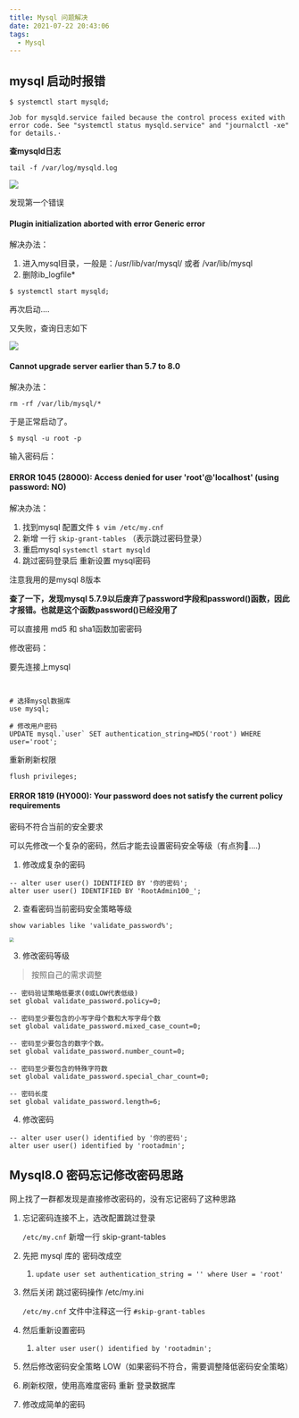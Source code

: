 ```yaml
---
title: Mysql 问题解决
date: 2021-07-22 20:43:06
tags:
  - Mysql
---
```




## mysql 启动时报错



`$ systemctl start mysqld;`

```shell
Job for mysqld.service failed because the control process exited with error code. See "systemctl status mysqld.service" and "journalctl -xe" for details.·
```



**查mysqld日志**

`tail -f /var/log/mysqld.log  `

![](http://cdn.chrischen.top/blog/iep927.png)



发现第一个错误

#### Plugin initialization aborted with error Generic error



解决办法：

1. 进入mysql目录，一般是：/usr/lib/var/mysql/  或者 /var/lib/mysql
2. 删除ib_logfile*



`$ systemctl start mysqld;` 

再次启动....

又失败，查询日志如下

![](http://cdn.chrischen.top/blog/Av2WnU.png)



#### Cannot upgrade server earlier than 5.7 to 8.0

解决办法：

```shell
rm -rf /var/lib/mysql/*
```

于是正常启动了。



```shell
$ mysql -u root -p
```

输入密码后：

#### ERROR 1045 (28000): Access denied for user 'root'@'localhost' (using password: NO)



解决办法：

1. 找到mysql 配置文件 `$ vim /etc/my.cnf`
2. 新增 一行 `skip-grant-tables`   （表示跳过密码登录）
3. 重启mysql  `systemctl start mysqld`
4. 跳过密码登录后 重新设置 mysql密码



注意我用的是mysql 8版本

**查了一下，发现mysql 5.7.9以后废弃了password字段和password()函数，因此才报错。也就是这个函数password()已经没用了**



可以直接用 md5 和 sha1函数加密密码



修改密码：



要先连接上mysql

```mysql


# 选择mysql数据库
use mysql;

# 修改用户密码
UPDATE mysql.`user` SET authentication_string=MD5('root') WHERE user='root';
```



重新刷新权限

```mysql
flush privileges;
```



#### ERROR 1819 (HY000): Your password does not satisfy the current policy requirements

密码不符合当前的安全要求



可以先修改一个复杂的密码，然后才能去设置密码安全等级（有点狗🐶....) 



1. 修改成复杂的密码

```mysql
-- alter user user() IDENTIFIED BY '你的密码';
alter user user() IDENTIFIED BY 'RootAdmin100_';
```



2. 查看密码当前密码安全策略等级

```mysql
show variables like 'validate_password%';
```


<img src="/Users/chrischen/Library/Application Support/typora-user-images/image-20210814170500801.png" style="zoom:50%;" />



3. 修改密码等级

> 按照自己的需求调整

```mysql
-- 密码验证策略低要求(0或LOW代表低级)
set global validate_password.policy=0;

-- 密码至少要包含的小写字母个数和大写字母个数
set global validate_password.mixed_case_count=0;

-- 密码至少要包含的数字个数。
set global validate_password.number_count=0; 

-- 密码至少要包含的特殊字符数
set global validate_password.special_char_count=0; 

-- 密码长度
set global validate_password.length=6;  
```



4. 修改密码

```mysql
-- alter user user() identified by '你的密码';
alter user user() identified by 'rootadmin';
```



## Mysql8.0 密码忘记修改密码思路

网上找了一群都发现是直接修改密码的，没有忘记密码了这种思路

1. 忘记密码连接不上，选改配置跳过登录

   `/etc/my.cnf` 新增一行 skip-grant-tables

2. 先把 mysql 库的 密码改成空 

   1. `update user set authentication_string = '' where User = 'root'`
   
3. 然后关闭 跳过密码操作 /etc/my.ini

   `/etc/my.cnf` 文件中注释这一行 `#skip-grant-tables`

4. 然后重新设置密码

   1. `alter user user() identified by 'rootadmin';`

5. 然后修改密码安全策略 LOW（如果密码不符合，需要调整降低密码安全策略）

6. 刷新权限，使用高难度密码 重新 登录数据库

7. 修改成简单的密码